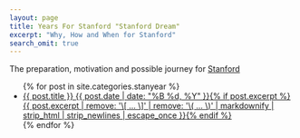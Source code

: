 ```yaml
---
layout: page
title: Years For Stanford "Stanford Dream"
excerpt: "Why, How and When for Stanford"
search_omit: true
---
```


The preparation, motivation and possible journey for [Stanford](https://www.stanford.edu) 


<ul class="post-list">
{% for post in site.categories.stanyear %} 
  <li><article><a href="{{ site.url }}{{ post.url }}">{{ post.title }} <span class="entry-date"><time datetime="{{ post.date | date_to_xmlschema }}">{{ post.date | date: "%B %d, %Y" }}</time></span>{% if post.excerpt %} <span class="excerpt">{{ post.excerpt | remove: '\[ ... \]' | remove: '\( ... \)' | markdownify | strip_html | strip_newlines | escape_once }}</span>{% endif %}</a></article></li>
{% endfor %}
</ul>
